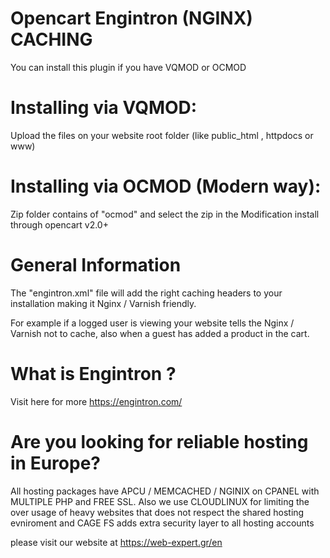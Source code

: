 # Opencart Engintron (NGINX) CACHING

You can install this plugin if you have VQMOD or OCMOD

# Installing via VQMOD:
Upload the files on your website root folder (like public_html , httpdocs or www)

# Installing via OCMOD (Modern way):
Zip folder contains of "ocmod" and select the zip in the Modification install through opencart v2.0+

# General Information
 
The "engintron.xml" file will add the right caching headers to your installation making it Nginx / Varnish friendly. 

For example if a logged user is viewing your website tells the Nginx / Varnish not to cache, also when a guest has added a product in the cart.

# What is Engintron ? 
Visit here for more  https://engintron.com/

# Are you looking for reliable hosting in Europe?
All hosting packages have APCU / MEMCACHED / NGINIX on CPANEL with MULTIPLE PHP and FREE SSL.
Also we use CLOUDLINUX for limiting the over usage of heavy websites that does not respect the shared hosting evniroment and CAGE FS adds extra security layer to all hosting accounts 

please visit our website at https://web-expert.gr/en
